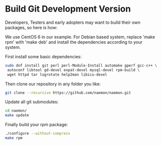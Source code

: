 
# Build Git Development Version
Developers, Testers and early adopters may want to build their own packages, so here is how:

We use CentOS 6 in our example. For Debian based system, replace 'make rpm' with 'make deb'
and install the dependencies according to your system.

First install some basic dependencies:

```bash
sudo dnf install git perl perl-Module-Install automake gperf gcc-c++ \
 autoconf libtool gd-devel expat-devel mysql-devel rpm-build \
 wget httpd tar logrotate help2man libicu-devel
```

Then clone our repository in any folder you like:

```bash
git clone --recursive https://github.com/naemon/naemon.git
```

Update all git submodules:

```bash
cd naemon/
make update
```

Finally build your rpm package:

```bash
./configure --without-compress
make rpm
```

